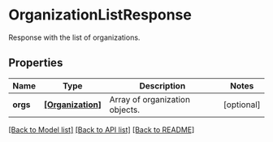 # OrganizationListResponse

Response with the list of organizations.
## Properties
Name | Type | Description | Notes
------------ | ------------- | ------------- | -------------
**orgs** | [**[Organization]**](Organization.md) | Array of organization objects. | [optional] 

[[Back to Model list]](README.md#documentation-for-models) [[Back to API list]](README.md#documentation-for-api-endpoints) [[Back to README]](README.md)



